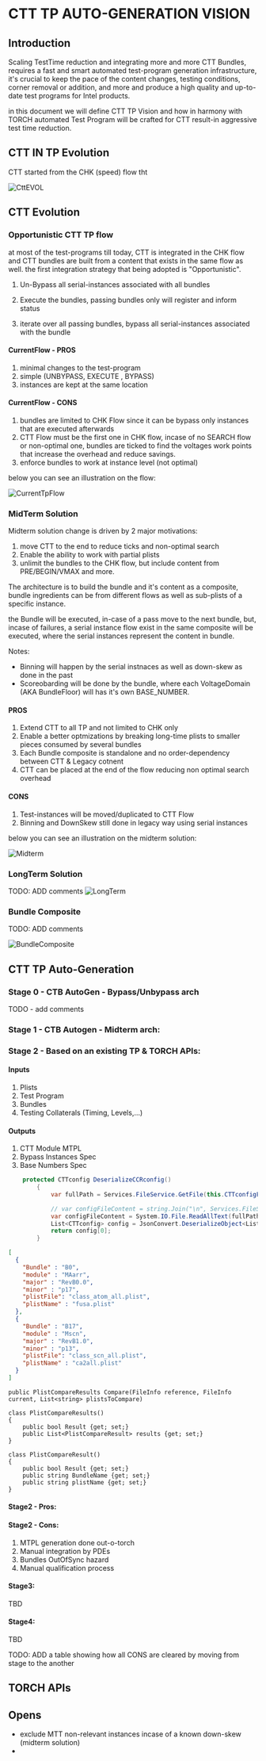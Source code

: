 # CTT TP AUTO-GENERATION VISION

## Introduction
Scaling TestTime reduction and integrating more and more CTT Bundles, requires a fast and smart automated
test-program generation infrastructure, it's crucial to keep the pace of the content changes, testing conditions, corner removal or addition, and more and produce a high quality and up-to-date test programs for Intel products.

in this document we will define CTT TP Vision and how in harmony with TORCH automated Test Program will be crafted for CTT result-in 
aggressive test time reduction. 

## CTT IN TP Evolution
CTT started from the CHK (speed) flow tht
 

![CttEVOL](CttEVOL)
## CTT Evolution

### Opportunistic CTT TP flow
at most of the test-programs till today, CTT is integrated in the CHK flow and CTT bundles are built from 
a content that exists in the same flow as well.
the first integration strategy that being adopted is "Opportunistic".

1. Un-Bypass all serial-instances associated with all bundles

2. Execute the bundles, passing bundles only will register and inform status 

3. iterate over all passing bundles, bypass all serial-instances associated with the bundle

#### CurrentFlow - PROS 
1. minimal changes to the test-program
2. simple (UNBYPASS, EXECUTE , BYPASS)
3. instances are kept at the same location

#### CurrentFlow - CONS
1. bundles are limited to CHK Flow since it can be bypass only instances that are executed afterwards
2. CTT Flow must be the first one in CHK flow, incase of no SEARCH flow or non-optimal one, bundles are ticked to find the voltages work points that increase the overhead and reduce savings.  
3. enforce bundles to work at instance level (not optimal)

below you can see an illustration on the flow:


![CurrentTpFlow](CurrentTpFlow)

### MidTerm Solution
Midterm solution change is driven by 2 major motivations:
1. move CTT to the end to reduce ticks and non-optimal search
2. Enable the ability to work with partial plists
3. unlimit the bundles to the CHK flow, but include content from PRE/BEGIN/VMAX and more.

The architecture is to build the bundle and it's content as a composite, bundle ingredients can be from different flows 
as well as sub-plists of a specific instance. 

the Bundle will be executed, in-case of a pass move to the next bundle, but, incase of failures, a serial instance 
flow exist in the same composite will be executed, where the serial instances represent the content in bundle.

Notes:
* Binning will happen by the serial instnaces as well as down-skew as done in the past
* Scoreobarding will be done by the bundle, where each VoltageDomain (AKA BundleFloor) will has it's 
own BASE_NUMBER.


#### PROS 
1. Extend CTT to all TP and not limited to CHK only
2. Enable a better optmizations by breaking long-time plists to smaller pieces consumed by several bundles
3. Each Bundle composite is standalone and no order-dependency between CTT & Legacy cotnent
4. CTT can be placed at the end of the flow reducing non optimal search overhead

#### CONS
1. Test-instances will be moved/duplicated to CTT Flow
2. Binning and DownSkew still done in legacy way using serial instances

below you can see an illustration on the midterm solution:

![Midterm](Midterm)

### LongTerm Solution
TODO: ADD comments
![LongTerm](LongTerm)

### Bundle Composite
TODO: ADD comments

![BundleComposite](BundleComposite)
## CTT TP Auto-Generation

### Stage 0 - CTB AutoGen - Bypass/Unbypass arch
TODO - add comments

### Stage 1 - CTB Autogen - Midterm arch:

### Stage 2 - Based on an existing TP & TORCH APIs:
#### Inputs
1. Plists
2. Test Program
3. Bundles 
4. Testing Collaterals (Timing, Levels,...)

#### Outputs
1. CTT Module MTPL
2. Bypass Instances Spec
3. Base Numbers Spec



```C#
    protected CTTconfig DeserializeCCRconfig()
        {
            var fullPath = Services.FileService.GetFile(this.CTTconfigFile);

            // var configFileContent = string.Join("\n", Services.FileService.ReadAllLines(fullPath));
            var configFileContent = System.IO.File.ReadAllText(fullPath);
            List<CTTconfig> config = JsonConvert.DeserializeObject<List<CTTconfig>>(configFileContent);
            return config[0];
        }
```
```JSON
[
  {
    "Bundle" : "B0",
    "module" : "MAarr",
    "major" : "RevB0.0",
    "minor" : "p17",
    "plistFile": "class_atom_all.plist",
    "plistName" : "fusa.plist"
  },
  {
    "Bundle" : "B17",
    "module" : "Mscn",
    "major" : "RevB1.0",
    "minor" : "p13",
    "plistFile": "class_scn_all.plist",
    "plistName" : "ca2all.plist"
  }
]
```

```#C#
public PlistCompareResults Compare(FileInfo reference, FileInfo current, List<string> plistsToCompare)

class PlistCompareResults()
{
    public bool Result {get; set;}
    public List<PlistCompareResult> results {get; set;}
}

class PlistCompareResult()
{
    public bool Result {get; set;}
    public string BundleName {get; set;}
    public string plistName {get; set;}
}

```
#### Stage2 - Pros:

#### Stage2 - Cons:
1. MTPL generation done out-o-torch
2. Manual integration by PDEs
3. Bundles OutOfSync hazard
4. Manual qualification process

#### Stage3:
TBD

#### Stage4:
TBD

TODO: ADD a table showing how all CONS are cleared by moving from stage to the another

## TORCH APIs


## Opens
* exclude MTT non-relevant instances incase of a known down-skew (midterm solution)
* 










